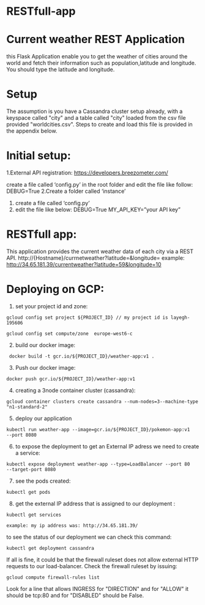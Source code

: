 # RESTfull-app

# Current weather REST Application
this Flask Application enable you to get the weather of cities around the world and fetch  their information such as population,latitude and longitude.
You should type the latitude and longitude.

# Setup
The assumption is you have a Cassandra cluster setup already, with a keyspace called "city" and a table called "city" loaded from the csv file provided "worldcities.csv". Steps to create and load this file is provided in the appendix below.

# Initial setup:
1.External API registration:
https://developers.breezometer.com/

create a file called ‘config.py’ in the root folder and edit the file like follow:
DEBUG=True
2.Create a folder called ‘instance’ 
1. create a file called ‘config.py’ 
2. edit the file like below:
DEBUG=True
MY_API_KEY=”your API key”

# RESTfull app:
This application provides the current weather data of each city via a REST API. http://{Hostname}/currnetweather?latitude=&longitude=
example: http://34.65.181.39/currentweather?latitude=59&longitude=10

# Deploying on GCP:
1. set your project id and zone:
```
gcloud config set project ${PROJECT_ID} // my project id is layegh-195606
```
```
gcloud config set compute/zone  europe-west6-c
```
2. build our docker image:
```
 docker build -t gcr.io/${PROJECT_ID}/weather-app:v1 .
 ```
3. Push our docker image:
```
docker push gcr.io/${PROJECT_ID}/weather-app:v1
```
4. creating a 3node container cluster (cassandra):
```
gcloud container clusters create cassandra --num-nodes=3--machine-type "n1-standard-2"
```
5. deploy our application 
```
kubectl run weather-app --image=gcr.io/${PROJECT_ID}/pokemon-app:v1
--port 8080
```
6. to expose the deployment to get an External IP adress we need to create a service:
```
kubectl expose deployment weather-app --type=LoadBalancer --port 80
--target-port 8080
```
7. see the pods created:
```
kubectl get pods
```
8. get the external IP address that is assigned to our deployment :
```
kubectl get services
```
```
example: my ip address was: http://34.65.181.39/
```

to see the status of our deployment we can check this command:
```
kubectl get deployment cassandra
```
If all is fine, it could be that the firewall ruleset does not allow external
HTTP requests to our load-balancer. Check the firewall ruleset by issuing:
```
gcloud compute firewall-rules list
```
Look for a line that allows INGRESS for "DIRECTION" and for "ALLOW" it
should be tcp:80 and for "DISABLED" should be False.

